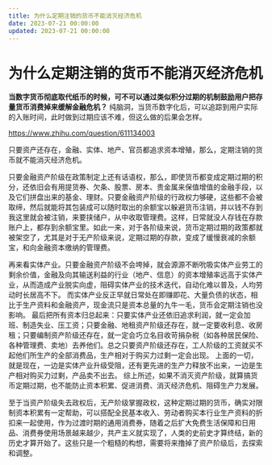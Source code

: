 ```yaml
---
title: 为什么定期注销的货币不能消灭经济危机
date: 2023-07-21 00:00:00
updated: 2023-07-21 00:00:00
---
```


# 为什么定期注销的货币不能消灭经济危机

**当数字货币彻底取代纸币的时候，可不可以通过类似积分过期的机制鼓励用户把存量货币消费掉来缓解金融危机？**
纯脑洞，当货币数字化后，可以追踪到用户实际的入账时间，此时做到过期应该不难，但这么做的后果会怎样。

https://www.zhihu.com/question/611134003

只要资产还存在，金融、实体、地产、官员都追求资本增殖，那么，定期注销的货币就不能消灭经济危机。

只要金融资产阶级在政策制定上还有话语权，那么，即使货币都变成定期过期的积分，还依旧会有用提货券、欠条、股票、房本、贵金属来保值增值的金融手段，以及它们拼盘出来的基金、理财。只要金融资产阶级的行政权力够硬，这些都不会被取缔，然后就能将其包装成可以随时取出的余额宝以躲避货币注销，并以钱不存到我这里就会被注销，来要挟储户，从中收取管理费。这样，日常就没人存钱在存款账户上，都存到余额宝里。如此一来，对于各阶级来说，货币定期过期的政策都就被架空了，尤其是对于无产阶级来说，定期过期的存款，变成了缓慢衰减的余额宝，和向金融资本缴纳的管理费。

再来看实体产业。只要金融资产阶级不会垮掉，就会源源不断吮吸实体产业劳工的剩余价值，金融及向其输送利益的行业（地产、信息）的资本增殖率远高于实体产业，从而造成产业脱实向虚，阻碍实体产业的技术迭代，自动化难以普及，人均劳动时长居高不下。
而实体产业反正早就日常处在即赚即花、大量负债的状态，相比于生产资料和金融资产，现金流只是资本总量的九牛一毛，货币会定期注销也没影响。
最后把所有资本归总起来：只要实体产业还依旧追求利润，就一定会加班、制造失业、压工资；只要金融、地租资产阶级还存在，就一定要收利息、收房租；只要编制资产阶级还存在，就一定会巧立名目收苛捐杂税（如各种居民保险、各种管理费、卖地）去养他们。总之只要资产阶级还存在，工人阶级的工资就买不起他们所生产的全部消费品，生产相对于购买力过剩一定会出现。
上面的一切，就是现在，一边是实体产业升级受阻，还有更先进的生产力释放不出来，一边是生产相对购买力过剩，产品卖不出去。
综上所述，如果不消灭资产阶级，就算搞货币定期过期，也不能防止资本积累、促进消费、消灭经济危机、阻碍生产力发展。

至于当资产阶级失去政权后，无产阶级掌握政权，这种定期过期的货币，确实对限制资本积累有一定帮助，可以搭配全民基本收入、劳动者购买本行业生产资料的折扣来一起使用，作为过渡时期的通用消费券，随着之后扩大免费生活保障和日用品、消费券使用场景越来越少，共产主义就实现了，人类的史前史才算终结，新的历史才算开始了。这些只是一个粗糙的构想，需要将来撸掉了资产阶级后，去探索和调整。

